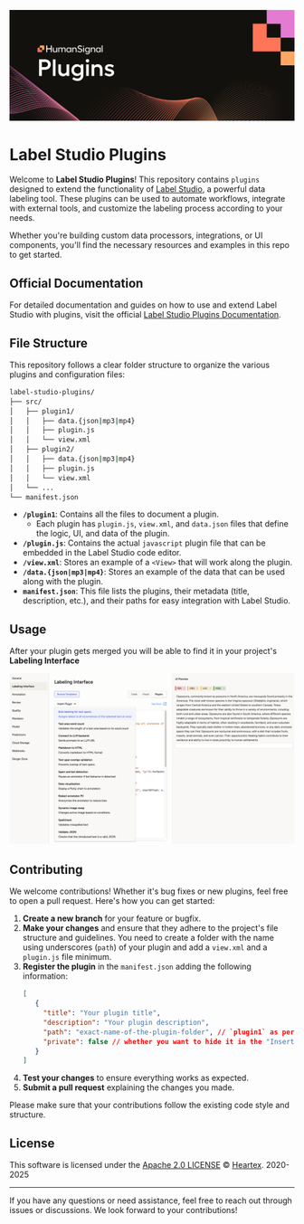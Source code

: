 ![Label Studio Plugins](docs/banner.png)

# Label Studio Plugins

Welcome to **Label Studio Plugins**! This repository contains `plugins` designed to extend the functionality of
[Label Studio](https://labelstud.io), a powerful data labeling tool. These plugins can be used to automate workflows,
integrate with external tools, and customize the labeling process according to your needs.

Whether you're building custom data processors, integrations, or UI components, you'll find the necessary resources and
examples in this repo to get started.

## Official Documentation

For detailed documentation and guides on how to use and extend Label Studio with plugins, visit the official
[Label Studio Plugins Documentation](https://docs.humansignal.com/guide/plugins).

## File Structure

This repository follows a clear folder structure to organize the various plugins and configuration files:

```bash
label-studio-plugins/
├── src/
│   ├── plugin1/
│   │   ├── data.{json|mp3|mp4}
│   │   ├── plugin.js
│   │   └── view.xml
│   ├── plugin2/
│   │   ├── data.{json|mp3|mp4}
│   │   ├── plugin.js
│   │   └── view.xml
│   └── ...
└── manifest.json
```

- **`/plugin1`**: Contains all the files to document a plugin.
  - Each plugin has `plugin.js`, `view.xml`, and `data.json` files that define the logic, UI, and data of the plugin.
- **`/plugin.js`**: Contains the actual `javascript` plugin file that can be embedded in the Label Studio code editor.
- **`/view.xml`**: Stores an example of a `<View>` that will work along the plugin.
- **`/data.{json|mp3|mp4}`**: Stores an example of the data that can be used along with the plugin.
- **`manifest.json`**: This file lists the plugins, their metadata (title, description, etc.), and their paths for easy integration with Label Studio.

## Usage

After your plugin gets merged you will be able to find it in your project's **Labeling Interface**

![Labeling Interface](docs/labeling-interface.png)

## Contributing

We welcome contributions! Whether it's bug fixes or new plugins, feel free to open a pull request. Here's how you can get started:

1. **Create a new branch** for your feature or bugfix.
2. **Make your changes** and ensure that they adhere to the project's file structure and guidelines. You need to create a folder with the name using underscores (`path`) of your plugin and add a `view.xml` and a `plugin.js` file minimum.
3. **Register the plugin** in the `manifest.json` adding the following information:
   ```json
   [
      {
        "title": "Your plugin title",
        "description": "Your plugin description",
        "path": "exact-name-of-the-plugin-folder", // `plugin1` as per the File Structure example
        "private": false // whether you want to hide it in the "Insert Plugin" dropdown in the Configurator code tab
      }
   ]
   ```
4. **Test your changes** to ensure everything works as expected.
5. **Submit a pull request** explaining the changes you made.

Please make sure that your contributions follow the existing code style and structure.

## License

This software is licensed under the [Apache 2.0 LICENSE](/LICENSE) © [Heartex](https://www.heartex.com/). 2020-2025

---

If you have any questions or need assistance, feel free to reach out through issues or discussions. We look forward to your contributions!
